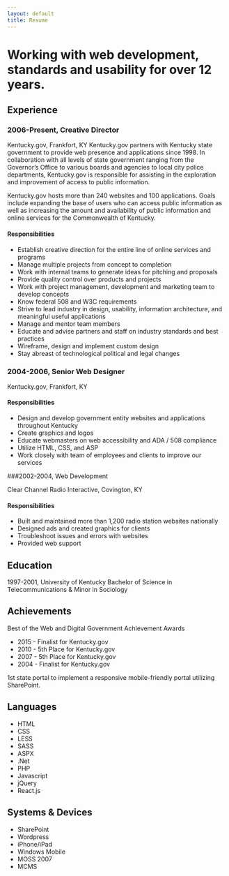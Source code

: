 ```yaml
---
layout: default
title: Resume
---
```


# Working with web development, standards and usability for over 12 years.

## Experience

### 2006-Present, Creative Director

Kentucky.gov, Frankfort, KY
Kentucky.gov partners with Kentucky state government to provide web presence and applications since 1998. In collaboration with all levels of state government ranging from the Governor’s Office to various boards and agencies to local city police departments, Kentucky.gov is responsible for assisting in the exploration and improvement of access to public information.

Kentucky.gov hosts more than 240 websites and 100 applications. Goals include expanding the base of users who can access public information as well as increasing the amount and availability of public information and online services for the Commonwealth of Kentucky.

#### Responsibilities
- Establish creative direction for the entire line of online services and programs
- Manage multiple projects from concept to completion
- Work with internal teams to generate ideas for pitching and proposals
- Provide quality control over products and projects
- Work with project management, development and marketing team to develop concepts
- Know federal 508 and W3C requirements
- Strive to lead industry in design, usability, information architecture, and meaningful useful applications
- Manage and mentor team members
- Educate and advise partners and staff on industry standards and best practices
- Wireframe, design and implement custom design
- Stay abreast of technological political and legal changes

### 2004-2006, Senior Web Designer

Kentucky.gov, Frankfort, KY

#### Responsibilities
- Design and develop government entity websites and applications throughout Kentucky
- Create graphics and logos
- Educate webmasters on web accessibility and ADA / 508 compliance
- Utilize HTML, CSS, and ASP
- Work closely with team of employees and clients to improve our services

###2002-2004, Web Development

Clear Channel Radio Interactive, Covington, KY

#### Responsibilities
- Built and maintained more than 1,200 radio station websites nationally
- Designed ads and created graphics for clients
- Troubleshoot issues and errors with websites
- Provided web support

## Education

1997-2001, University of Kentucky
Bachelor of Science in Telecommunications & Minor in Sociology

## Achievements
Best of the Web and Digital Government Achievement Awards

- 2015 - Finalist for Kentucky.gov
- 2010 - 5th Place for Kentucky.gov
- 2007 - 5th Place for Kentucky.gov
- 2004 - Finalist for Kentucky.gov

1st state portal to implement a responsive mobile-friendly portal utilizing SharePoint.

## Languages
- HTML
- CSS
- LESS
- SASS
- ASPX
- .Net
- PHP
- Javascript
- jQuery
- React.js

## Systems & Devices
- SharePoint
- Wordpress
- iPhone/iPad
- Windows Mobile
- MOSS 2007
- MCMS
